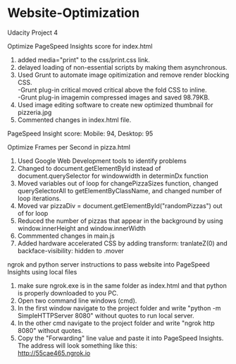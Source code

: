 # Website-Optimization <br />
Udacity Project 4 <br />

Optimize PageSpeed Insights score for index.html <br />
1) added media="print" to the css/print.css link.<br /> 
2) delayed loading of non-essential scripts by making them asynchronous.<br /> 
3) Used Grunt to automate image opitimization and remove render blocking CSS.<br /> 
  -Grunt plug-in critical moved critical above the fold CSS to inline. <br />
  -Grunt plug-in imagemin compressed images and saved 98.79KB.<br />
4) Used image editing software to create new optimized thumbnail for pizzeria.jpg<br />
5) Commented changes in index.html file.<br />

PageSpeed Insight score: Mobile: 94, Desktop: 95<br />

Optimize Frames per Second in pizza.html<br />
1) Used Google Web Development tools to identify problems<br />
2) Changed to document.getElementById instead of document.querySelector for windowwidth in determinDx function<br />
3) Moved variables out of loop for changePizzaSizes function, changed querySelectorAll to getElementByClassName, 
    and changed number of loop iterations. <br />
4) Moved var pizzaDiv = document.getElementById("randomPizzas") out of for loop<br />
5) Reduced the number of pizzas that appear in the background by using window.innerHeight and window.innerWidth<br />
6) Commmented changes in main.js<br />
7) Added hardware accelerated CSS by adding transform: tranlateZ(0) and backface-visibility: hidden to .mover <be />

ngrok and python server instructions to pass website into PageSpeed Insights using local files<br />
1) make sure ngrok.exe is in the same folder as index.html and that python is properly downloaded to you PC.<br /> 
2) Open two command line windows (cmd). <br />
3) In the first window navigate to the project folder and write "python -m SimpleHTTPServer 8080" without quotes to run local server.<br />
4) In the other cmd navigate to the project folder and write "ngrok http 8080" without quotes.<br /> 
5) Copy the "Forwarding" line value and paste it into PageSpeed Insights. The address will look something like this:<br /> http://55cae465.ngrok.io<br />
